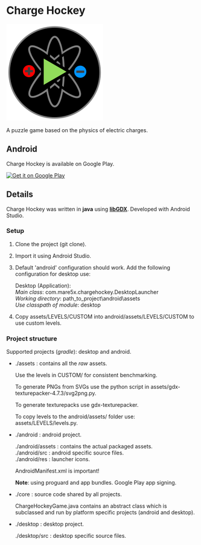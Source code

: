 # Charge Hockey

<a href='https://play.google.com/store/apps/details?id=com.mare5x.chargehockey'><img src="./assets/logo.png" width=256></a>

A puzzle game based on the physics of electric charges.

## Android

Charge Hockey is available on Google Play.

<a href='https://play.google.com/store/apps/details?id=com.mare5x.chargehockey'><img alt='Get it on Google Play' src='https://play.google.com/intl/en_us/badges/images/generic/en_badge_web_generic.png'/></a>

## Details

Charge Hockey was written in **java** using [**libGDX**](https://github.com/libgdx/libgdx). Developed with Android Studio.

### Setup

  1. Clone the project (git clone). 
  2. Import it using Android Studio. 
  3. Default 'android' configuration should work.
     Add the following configuration for desktop use:
     
     Desktop (Application):  
       _Main class_: com.mare5x.chargehockey.DesktopLauncher  
       _Working directory_: path_to_project\android\assets  
       _Use classpath of module_: desktop
    
  4. Copy assets/LEVELS/CUSTOM into android/assets/LEVELS/CUSTOM to use custom levels.

### Project structure

Supported projects (_gradle_): desktop and android.

  * ./assets : contains all the _raw_ assets.
    
    Use the levels in CUSTOM/ for consistent benchmarking.

    To generate PNGs from SVGs use the python script in assets/gdx-texturepacker-4.7.3/svg2png.py.

    To generate texturepacks use gdx-texturepacker.

    To copy levels to the android/assets/ folder use: assets/LEVELS/levels.py.

  * ./android : android project.  

    ./android/assets : contains the actual packaged assets.  
    ./android/src    : android specific source files.  
    ./android/res    : launcher icons.

    AndroidManifest.xml is important!

    **Note**: using proguard and app bundles. Google Play app signing.

  * ./core : source code shared by all projects.

    ChargeHockeyGame.java contains an abstract class which is subclassed and run by platform specific projects (android and desktop). 

  * ./desktop : desktop project.

    ./desktop/src : desktop specific source files.
